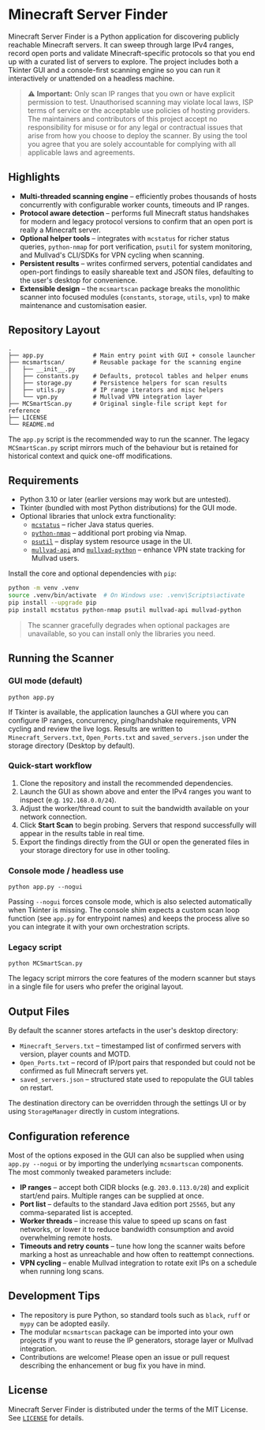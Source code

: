 # Minecraft Server Finder

Minecraft Server Finder is a Python application for discovering publicly reachable
Minecraft servers. It can sweep through large IPv4 ranges, record open ports and
validate Minecraft-specific protocols so that you end up with a curated list of
servers to explore. The project includes both a Tkinter GUI and a console-first
scanning engine so you can run it interactively or unattended on a headless
machine.

> ⚠️ **Important:** Only scan IP ranges that you own or have explicit permission to
> test. Unauthorised scanning may violate local laws, ISP terms of service or the
> acceptable use policies of hosting providers. The maintainers and contributors
> of this project accept no responsibility for misuse or for any legal or
> contractual issues that arise from how you choose to deploy the scanner. By
> using the tool you agree that you are solely accountable for complying with all
> applicable laws and agreements.

## Highlights

- **Multi-threaded scanning engine** – efficiently probes thousands of hosts
  concurrently with configurable worker counts, timeouts and IP ranges.
- **Protocol aware detection** – performs full Minecraft status handshakes for
  modern and legacy protocol versions to confirm that an open port is really a
  Minecraft server.
- **Optional helper tools** – integrates with `mcstatus` for richer status
  queries, `python-nmap` for port verification, `psutil` for system monitoring,
  and Mullvad's CLI/SDKs for VPN cycling when scanning.
- **Persistent results** – writes confirmed servers, potential candidates and
  open-port findings to easily shareable text and JSON files, defaulting to the
  user's desktop for convenience.
- **Extensible design** – the `mcsmartscan` package breaks the monolithic
  scanner into focused modules (`constants`, `storage`, `utils`, `vpn`) to make
  maintenance and customisation easier.

## Repository Layout

```
.
├── app.py              # Main entry point with GUI + console launcher
├── mcsmartscan/        # Reusable package for the scanning engine
│   ├── __init__.py
│   ├── constants.py    # Defaults, protocol tables and helper enums
│   ├── storage.py      # Persistence helpers for scan results
│   ├── utils.py        # IP range iterators and misc helpers
│   └── vpn.py          # Mullvad VPN integration layer
├── MCSmartScan.py      # Original single-file script kept for reference
├── LICENSE
└── README.md
```

The `app.py` script is the recommended way to run the scanner. The legacy
`MCSmartScan.py` script mirrors much of the behaviour but is retained for
historical context and quick one-off modifications.

## Requirements

- Python 3.10 or later (earlier versions may work but are untested).
- Tkinter (bundled with most Python distributions) for the GUI mode.
- Optional libraries that unlock extra functionality:
  - [`mcstatus`](https://pypi.org/project/mcstatus/) – richer Java status
    queries.
  - [`python-nmap`](https://pypi.org/project/python-nmap/) – additional port
    probing via Nmap.
  - [`psutil`](https://pypi.org/project/psutil/) – display system resource
    usage in the UI.
  - [`mullvad-api`](https://pypi.org/project/mullvad-api/) and
    [`mullvad-python`](https://pypi.org/project/mullvad-python/) – enhance VPN
    state tracking for Mullvad users.

Install the core and optional dependencies with `pip`:

```bash
python -m venv .venv
source .venv/bin/activate  # On Windows use: .venv\Scripts\activate
pip install --upgrade pip
pip install mcstatus python-nmap psutil mullvad-api mullvad-python
```

> The scanner gracefully degrades when optional packages are unavailable, so you
> can install only the libraries you need.

## Running the Scanner

### GUI mode (default)

```
python app.py
```

If Tkinter is available, the application launches a GUI where you can configure
IP ranges, concurrency, ping/handshake requirements, VPN cycling and review the
live logs. Results are written to `Minecraft_Servers.txt`, `Open_Ports.txt` and
`saved_servers.json` under the storage directory (Desktop by default).

### Quick-start workflow

1. Clone the repository and install the recommended dependencies.
2. Launch the GUI as shown above and enter the IPv4 ranges you want to inspect
   (e.g. `192.168.0.0/24`).
3. Adjust the worker/thread count to suit the bandwidth available on your
   network connection.
4. Click **Start Scan** to begin probing. Servers that respond successfully will
   appear in the results table in real time.
5. Export the findings directly from the GUI or open the generated files in your
   storage directory for use in other tooling.

### Console mode / headless use

```
python app.py --nogui
```

Passing `--nogui` forces console mode, which is also selected automatically when
Tkinter is missing. The console shim expects a custom scan loop function (see
`app.py` for entrypoint names) and keeps the process alive so you can integrate
it with your own orchestration scripts.

### Legacy script

```
python MCSmartScan.py
```

The legacy script mirrors the core features of the modern scanner but stays in a
single file for users who prefer the original layout.

## Output Files

By default the scanner stores artefacts in the user's desktop directory:

- `Minecraft_Servers.txt` – timestamped list of confirmed servers with version,
  player counts and MOTD.
- `Open_Ports.txt` – record of IP/port pairs that responded but could not be
  confirmed as full Minecraft servers yet.
- `saved_servers.json` – structured state used to repopulate the GUI tables on
  restart.

The destination directory can be overridden through the settings UI or by using
`StorageManager` directly in custom integrations.

## Configuration reference

Most of the options exposed in the GUI can also be supplied when using
`app.py --nogui` or by importing the underlying `mcsmartscan` components. The
most commonly tweaked parameters include:

- **IP ranges** – accept both CIDR blocks (e.g. `203.0.113.0/28`) and explicit
  start/end pairs. Multiple ranges can be supplied at once.
- **Port list** – defaults to the standard Java edition port `25565`, but any
  comma-separated list is accepted.
- **Worker threads** – increase this value to speed up scans on fast networks,
  or lower it to reduce bandwidth consumption and avoid overwhelming remote
  hosts.
- **Timeouts and retry counts** – tune how long the scanner waits before
  marking a host as unreachable and how often to reattempt connections.
- **VPN cycling** – enable Mullvad integration to rotate exit IPs on a schedule
  when running long scans.

## Development Tips

- The repository is pure Python, so standard tools such as `black`, `ruff` or
  `mypy` can be adopted easily.
- The modular `mcsmartscan` package can be imported into your own projects if
  you want to reuse the IP generators, storage layer or Mullvad integration.
- Contributions are welcome! Please open an issue or pull request describing the
  enhancement or bug fix you have in mind.

## License

Minecraft Server Finder is distributed under the terms of the MIT License. See
[`LICENSE`](./LICENSE) for details.
